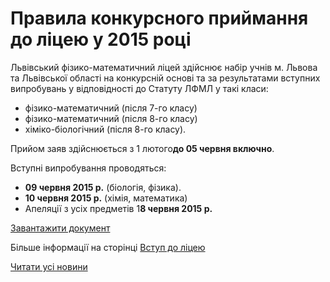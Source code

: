 # Правила конкурсного приймання до ліцею у 2015 році

Львівський фізико-математичний ліцей здійснює набір учнів м. Львова та Львівської області на конкурсній основі та за результатами вступних випробувань у відповідності до Статуту ЛФМЛ у такі класи:

- фізико-математичний (після 7-го класу)
- фізико-математичний (після 8-го класу)
- хіміко-біологічний (після 8-го класу).

Прийом заяв здійснюється з 1 лютого**до 05 червня включно**.

Вступні випробування проводяться:

- **09 червня 2015 р.** (біологія, фізика).
- **10 червня 2015 р.** (хімія, математика)
- Апеляції з усіх предметів 1**8 червня 2015 р.**

[Завантажити документ](/files/blog/правила-конкурсного-приймання-до-ліцею-у-2015-році/правила-приймання.doc)

Більше інформації на сторінці [Вступ до ліцею](/info/for-entrants/)

[Читати усі новини](/news)

